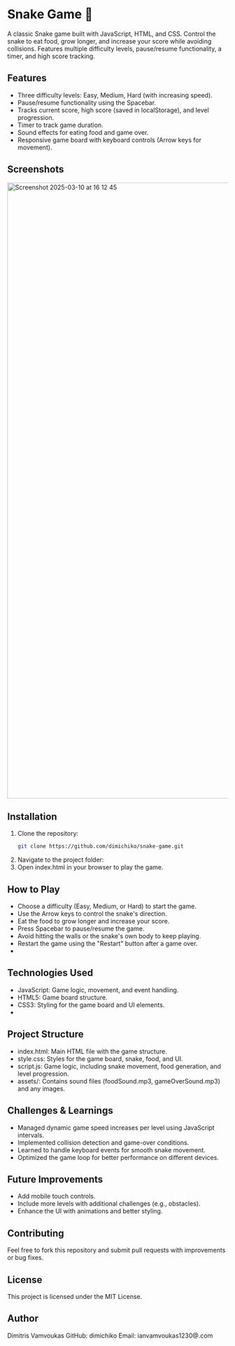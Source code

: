 # Snake Game 🐍

A classic Snake game built with JavaScript, HTML, and CSS. Control the snake to eat food, grow longer, and increase your score while avoiding collisions. Features multiple difficulty levels, pause/resume functionality, a timer, and high score tracking.

## Features
- Three difficulty levels: Easy, Medium, Hard (with increasing speed).
- Pause/resume functionality using the Spacebar.
- Tracks current score, high score (saved in localStorage), and level progression.
- Timer to track game duration.
- Sound effects for eating food and game over.
- Responsive game board with keyboard controls (Arrow keys for movement).

## Screenshots
<img width="1404" alt="Screenshot 2025-03-10 at 16 12 45" src="https://github.com/user-attachments/assets/296f51fa-d7a1-49c1-b97c-64f08cc50ebe" />


## Installation
1. Clone the repository:
   ```bash
   git clone https://github.com/dimichiko/snake-game.git
   
2. Navigate to the project folder:
3. Open index.html in your browser to play the game.

## How to Play
- Choose a difficulty (Easy, Medium, or Hard) to start the game.
- Use the Arrow keys to control the snake's direction.
- Eat the food to grow longer and increase your score.
- Press Spacebar to pause/resume the game.
- Avoid hitting the walls or the snake's own body to keep playing.
- Restart the game using the "Restart" button after a game over.
- 
## Technologies Used
- JavaScript: Game logic, movement, and event handling.
- HTML5: Game board structure.
- CSS3: Styling for the game board and UI elements.
- 
## Project Structure
- index.html: Main HTML file with the game structure.
- style.css: Styles for the game board, snake, food, and UI.
- script.js: Game logic, including snake movement, food generation, and level progression.
- assets/: Contains sound files (foodSound.mp3, gameOverSound.mp3) and any images.

## Challenges & Learnings
- Managed dynamic game speed increases per level using JavaScript intervals.
- Implemented collision detection and game-over conditions.
- Learned to handle keyboard events for smooth snake movement.
- Optimized the game loop for better performance on different devices.
  
## Future Improvements
- Add mobile touch controls.
- Include more levels with additional challenges (e.g., obstacles).
- Enhance the UI with animations and better styling.
  
## Contributing
Feel free to fork this repository and submit pull requests with improvements or bug fixes.

## License
This project is licensed under the MIT License.

## Author
Dimitris Vamvoukas
GitHub: dimichiko
Email: ianvamvoukas1230@.com






